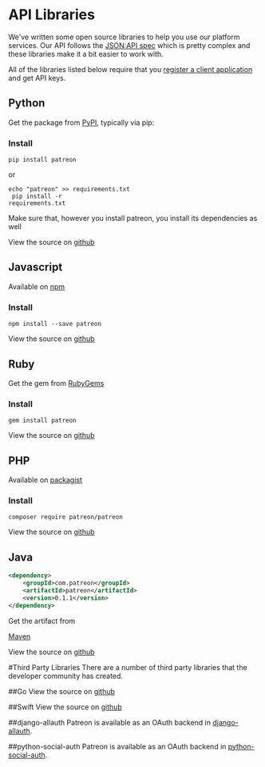 # API Libraries

We've written some open source libraries to help you use our platform services. Our API follows the [JSON:API spec](http://jsonapi.org) which is pretty complex and these libraries make it a bit easier to work with.

<aside class="notice">
All of the libraries listed below require that you <a href="#clients-and-api-keys">register a client application</a> and get API keys.
</aside>

## Python

Get the package from [PyPI](https://pypi.org/project/patreon/), typically via pip:

### Install
`pip install patreon`

or

<code>echo "patreon" >> requirements.txt<br>
pip install -r requirements.txt</code>

Make sure that, however you install patreon, you install its dependencies as well

View the source on [github](https://github.com/Patreon/patreon-python)


## Javascript

Available on [npm](https://www.npmjs.com/package/patreon)

### Install
`npm install --save patreon`

View the source on [github](https://github.com/Patreon/patreon-js)

## Ruby
Get the gem from  [RubyGems](https://rubygems.org/gems/patreon)

### Install
`gem install patreon`

View the source on [github](https://github.com/Patreon/patreon-ruby)

## PHP
Available on [packagist](https://packagist.org/packages/patreon/patreon)

### Install
`composer require patreon/patreon`

View the source on [github](https://github.com/Patreon/patreon-php)

## Java

```xml
<dependency>
    <groupId>com.patreon</groupId>
    <artifactId>patreon</artifactId>
    <version>0.1.1</version>
</dependency>
```

Get the artifact from  

[Maven](http://search.maven.org/#search%7Cga%7C1%7Cg%3A%22com.patreon%22%20AND%20a%3A%22patreon%22)

View the source on [github](https://github.com/Patreon/patreon-java)

#Third Party Libraries
There are a number of third party libraries that the developer community has created.

##Go
View the source on [github](https://github.com/mxpv/patreon-go)

##Swift
View the source on [github](https://github.com/amirsaam/PatreonAPI-Swift)

##django-allauth
Patreon is available as an OAuth backend in [django-allauth](http://django-allauth.readthedocs.io/en/latest/installation.html).

##python-social-auth
Patreon is available as an OAuth backend in [python-social-auth](http://python-social-auth-docs.readthedocs.io/en/latest/).
